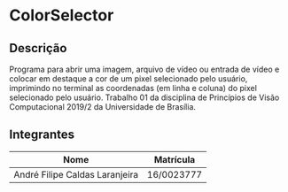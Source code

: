 # ColorSelector

## Descrição
Programa para abrir uma imagem, arquivo de vídeo ou entrada de vídeo e colocar em destaque a cor de um pixel selecionado pelo usuário, imprimindo no terminal as coordenadas (em linha e coluna) do pixel selecionado pelo usuário. Trabalho 01 da disciplina de Princípios de Visão Computacional 2019/2 da Universidade de Brasília.

## Integrantes

Nome                           | Matrícula
------------------------------ | ----------
André Filipe Caldas Laranjeira | 16/0023777
